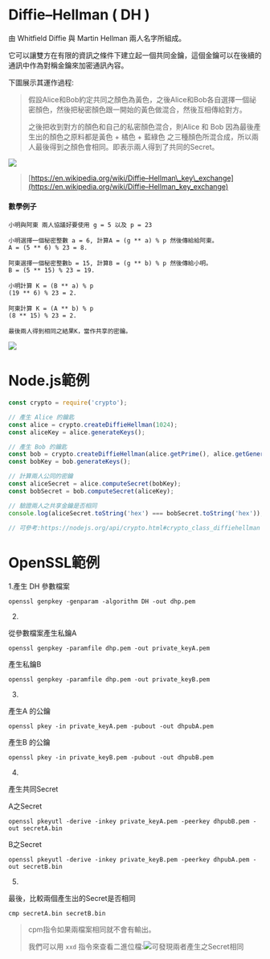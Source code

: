 # Diffie–Hellman \( DH \)

由 Whitfield Diffie 與 Martin Hellman 兩人名字所組成。

它可以讓雙方在有限的資訊之條件下建立起一個共同金鑰，這個金鑰可以在後續的通訊中作為對稱金鑰來加密通訊內容。

下圖展示其運作過程:

> 假設Alice和Bob約定共同之顏色為黃色，之後Alice和Bob各自選擇一個祕密顏色，然後把秘密顏色跟一開始的黃色做混合，然後互相傳給對方。
>
> 之後把收到對方的顏色和自己的私密顏色混合，則Alice 和 Bob 因為最後產生出的顏色之原料都是黃色 + 橘色 + 藍綠色 之三種顏色所混合成，所以兩人最後得到之顏色會相同。即表示兩人得到了共同的Secret。

![](https://easonwang01.gitbooks.io/blockchain-and-cryptography/content/assets/80.png)

> [https://en.wikipedia.org/wiki/Diffie–Hellman\_key\_exchange](https://en.wikipedia.org/wiki/Diffie–Hellman_key_exchange)

#### 數學例子

```
小明與阿東 兩人協議好要使用 g = 5 以及 p = 23
```

```
小明選擇一個秘密整數 a = 6, 計算A = (g ** a) % p 然後傳給給阿東。
A = (5 ** 6) % 23 = 8.

阿東選擇一個秘密整數b = 15, 計算B = (g ** b) % p 然後傳給小明。
B = (5 ** 15) % 23 = 19.

小明計算 K = (B ** a) % p
(19 ** 6) % 23 = 2.

阿東計算 K = (A ** b) % p
(8 ** 15) % 23 = 2.

最後兩人得到相同之結果K，當作共享的密鑰。
```

![](https://easonwang01.gitbooks.io/blockchain-and-cryptography/content/assets/8342.png)

# Node.js範例

```js
const crypto = require('crypto');

// 產生 Alice 的鑰匙
const alice = crypto.createDiffieHellman(1024);
const aliceKey = alice.generateKeys();

// 產生 Bob 的鑰匙
const bob = crypto.createDiffieHellman(alice.getPrime(), alice.getGenerator());
const bobKey = bob.generateKeys();

// 計算兩人公同的密鑰
const aliceSecret = alice.computeSecret(bobKey);
const bobSecret = bob.computeSecret(aliceKey);

// 驗證兩人之共享金鑰是否相同
console.log(aliceSecret.toString('hex') === bobSecret.toString('hex'));

// 可參考:https://nodejs.org/api/crypto.html#crypto_class_diffiehellman
```

# OpenSSL範例

1.產生 DH 參數檔案

```
openssl genpkey -genparam -algorithm DH -out dhp.pem
```

2.

從參數檔案產生私鑰A

```
openssl genpkey -paramfile dhp.pem -out private_keyA.pem
```

產生私鑰B

```
openssl genpkey -paramfile dhp.pem -out private_keyB.pem
```

3.

產生A 的公鑰

```
openssl pkey -in private_keyA.pem -pubout -out dhpubA.pem
```

產生B 的公鑰

```
openssl pkey -in private_keyB.pem -pubout -out dhpubB.pem
```

4.

產生共同Secret

A之Secret

```
openssl pkeyutl -derive -inkey private_keyA.pem -peerkey dhpubB.pem -out secretA.bin
```

B之Secret

```
openssl pkeyutl -derive -inkey private_keyB.pem -peerkey dhpubA.pem -out secretB.bin
```

5.

最後，比較兩個產生出的Secret是否相同

```
cmp secretA.bin secretB.bin
```

> cpm指令如果兩檔案相同就不會有輸出。
>
> 我們可以用 `xxd` 指令來查看二進位檔:![](https://easonwang01.gitbooks.io/blockchain-and-cryptography/content/assets/93.png)可發現兩者產生之Secret相同



